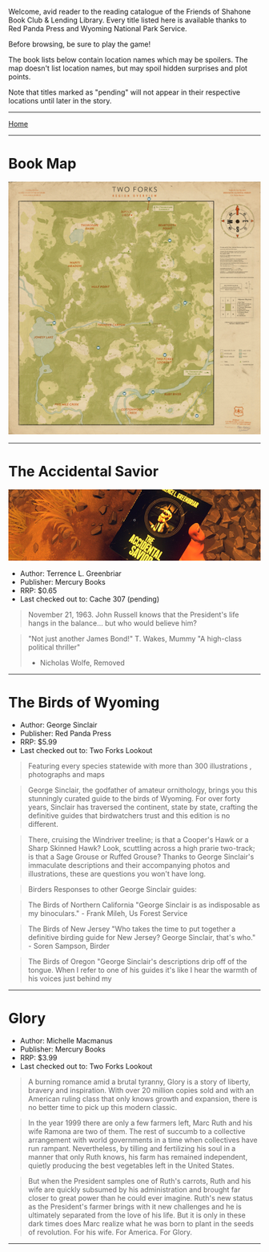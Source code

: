 Welcome, avid reader to the reading catalogue of the Friends of Shahone Book Club & Lending Library. Every title listed here is available thanks to Red Panda Press and Wyoming National Park Service.

Before browsing, be sure to play the game!

The book lists below contain location names which may be spoilers. The map doesn't list location names, but may spoil hidden surprises and plot points.

Note that titles marked as "pending" will not appear in their respective locations until later in the story.

---

[Home](/)

---


# Book Map

![Book Map](/cdn/shoshonebookclub/625733417_preview_book_map.png)

---

# The Accidental Savior

![Book](/cdn/shoshonebookclub/625733417_preview_accidental_saviour.png)

- Author: Terrence L. Greenbriar
- Publisher: Mercury Books
- RRP: $0.65
- Last checked out to: Cache 307 (pending)

> November 21, 1963. John Russell knows that the President's life hangs in the balance...
but who would believe him?

>"Not just another James Bond!"
>T. Wakes, Mummy
>"A high-class political thriller"
> - Nicholas Wolfe, Removed

---

# The Birds of Wyoming

- Author: George Sinclair
- Publisher: Red Panda Press
- RRP: $5.99
- Last checked out to: Two Forks Lookout


>Featuring every species statewide with more than 300 illustrations , photographs and maps

>George Sinclair, the godfather of amateur ornithology, brings you this stunningly curated guide to the birds of Wyoming. For over forty years, Sinclair has traversed the continent, state by state, crafting the definitive guides that birdwatchers trust and this edition is no different.

>There, cruising the Windriver treeline; is that a Cooper's Hawk or a Sharp Skinned Hawk? Look, scuttling across a high prarie two-track; is that a Sage Grouse or Ruffed Grouse? Thanks to George Sinclair's immaculate descriptions and their accompanying photos and illustrations, these are questions you won't have long.

>Birders Responses to other George Sinclair guides:

>The Birds of Northern California
"George Sinclair is as indisposable as my binoculars." - Frank Mileh, Us Forest Service

>The Birds of New Jersey
"Who takes the time to put together a definitive birding guide for New Jersey? George Sinclair, that's who." - Soren Sampson, Birder

>The Birds of Oregon
"George Sinclair's descriptions drip off of the tongue. When I refer to one of his guides it's like I hear the warmth of his voices just behind my

---

# Glory

- Author: Michelle Macmanus
- Publisher: Mercury Books
- RRP: $3.99
- Last checked out to: Two Forks Lookout

>A burning romance amid a brutal tyranny, Glory is a story of liberty, bravery and inspiration. With over 20 million copies sold and with an American ruling class that only knows growth and expansion, there is no better time to pick up this modern classic.

>In the year 1999 there are only a few farmers left, Marc Ruth and his wife Ramona are two of them. The rest of succumb to a collective arrangement with world governments in a time when collectives have run rampant. Nevertheless, by tilling and fertilizing his soul in a manner that only Ruth knows, his farm has remained independent, quietly producing the best vegetables left in the United States.

>But when the President samples one of Ruth's carrots, Ruth and his wife are quickly subsumed by his administration and brought far closer to great power than he could ever imagine. Ruth's new status as the President's farmer brings with it new challenges and he is ultimately separated from the love of his life. But it is only in these dark times does Marc realize what he was born to plant in the seeds of revolution. For his wife. For America. For Glory.

---

